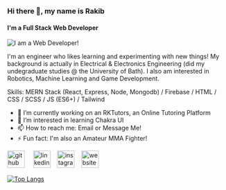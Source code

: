 ### Hi there 👋, my name is Rakib

#### I'm a Full Stack Web Developer

![I am a Web Developer!](https://images-wixmp-ed30a86b8c4ca887773594c2.wixmp.com/f/373d79c1-a0eb-43e9-87da-f64a9e08cbf2/dur8gy-2286eb12-d672-4f75-b157-0ccd27d33bf5.jpg?token=eyJ0eXAiOiJKV1QiLCJhbGciOiJIUzI1NiJ9.eyJzdWIiOiJ1cm46YXBwOjdlMGQxODg5ODIyNjQzNzNhNWYwZDQxNWVhMGQyNmUwIiwiaXNzIjoidXJuOmFwcDo3ZTBkMTg4OTgyMjY0MzczYTVmMGQ0MTVlYTBkMjZlMCIsIm9iaiI6W1t7InBhdGgiOiJcL2ZcLzM3M2Q3OWMxLWEwZWItNDNlOS04N2RhLWY2NGE5ZTA4Y2JmMlwvZHVyOGd5LTIyODZlYjEyLWQ2NzItNGY3NS1iMTU3LTBjY2QyN2QzM2JmNS5qcGcifV1dLCJhdWQiOlsidXJuOnNlcnZpY2U6ZmlsZS5kb3dubG9hZCJdfQ.zAzDYnP2AITJW-OZufxBpQpkT4YMSyVdGhEeVR_2jL4)

I'm an engineer who likes learning and experimenting with new things! My background is actually in Electrical & Electronics Engineering (did my undegraduate studies @ the University of Bath). I also am interested in Robotics, Machine Learning and Game Development.

Skills: MERN Stack (React, Express, Node, Mongodb) / Firebase / HTML / CSS / SCSS / JS (ES6+) / Tailwind

-   🔭 I’m currently working on an RKTutors, an Online Tutoring Platform
-   🌱 I’m interested in learning Chakra UI
-   📫 How to reach me: Email or Message Me!
-   ⚡ Fun fact: I'm also an Amateur MMA Fighter!

[<img src='https://cdn.jsdelivr.net/npm/simple-icons@3.0.1/icons/github.svg' alt='github' height='40'>](https://github.com/LombaxTech) &nbsp;&nbsp;&nbsp;
[<img src='https://cdn.jsdelivr.net/npm/simple-icons@3.0.1/icons/linkedin.svg' alt='linkedin' height='40'>](https://www.linkedin.com/in/rakib-khan-b2113b215/)&nbsp;&nbsp;&nbsp;
[<img src='https://cdn.jsdelivr.net/npm/simple-icons@3.0.1/icons/instagram.svg' alt='instagram' height='40'>](https://www.instagram.com/r1a2k3i4b/)&nbsp;&nbsp;&nbsp;
[<img src='https://cdn.jsdelivr.net/npm/simple-icons@3.0.1/icons/icloud.svg' alt='website' height='40'>](https://rakibkhan.netlify.app/)

[![Top Langs](https://github-readme-stats.vercel.app/api/top-langs/?username=LombaxTech)](https://github.com/anuraghazra/github-readme-stats)
